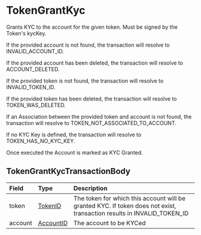 # TokenGrantKyc

Grants KYC to the account for the given token. Must be signed by the Token's kycKey.

If the provided account is not found, the transaction will resolve to INVALID\_ACCOUNT\_ID.

If the provided account has been deleted, the transaction will resolve to ACCOUNT\_DELETED.

If the provided token is not found, the transaction will resolve to INVALID\_TOKEN\_ID.

If the provided token has been deleted, the transaction will resolve to TOKEN\_WAS\_DELETED.

If an Association between the provided token and account is not found, the transaction will resolve to TOKEN\_NOT\_ASSOCIATED\_TO\_ACCOUNT.

If no KYC Key is defined, the transaction will resolve to TOKEN\_HAS\_NO\_KYC\_KEY.

Once executed the Account is marked as KYC Granted.

## TokenGrantKycTransactionBody

| Field | Type | Description |
| :--- | :--- | :--- |
| token | [TokenID](../basic-types/tokenid.md) | The token for which this account will be granted KYC. If token does not exist, transaction results in INVALID\_TOKEN\_ID  |
| account | [AccountID](../basic-types/accountid.md) | The account to be KYCed  |

